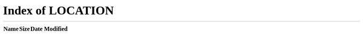 title: "Home"
weight: 1
---

<meta http-equiv="refresh" content="0; url=/" />
<p>If you are not redirected, <a href="/">click here</a>.</p>
